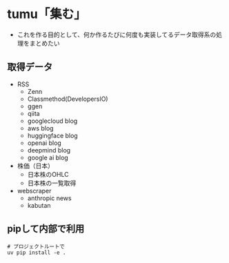 # tumu「集む」
- これを作る目的として、何か作るたびに何度も実装してるデータ取得系の処理をまとめたい

## 取得データ
- RSS
    - Zenn
    - Classmethod(DevelopersIO)
    - ggen
    - qiita 
    - googlecloud blog
    - aws blog
    - huggingface blog
    - openai blog
    - deepmind blog
    - google ai blog
- 株価（日本）
    - 日本株のOHLC
    - 日本株の一覧取得
- webscraper
    - anthropic news 
    - kabutan  



## pipして内部で利用
```
# プロジェクトルートで
uv pip install -e .
```
